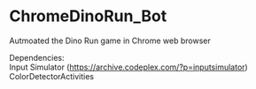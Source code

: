 # ChromeDinoRun_Bot
Autmoated the Dino Run game in Chrome web browser


Dependencies:<br/>
Input Simulator (https://archive.codeplex.com/?p=inputsimulator)<br/>
ColorDetectorActivities
